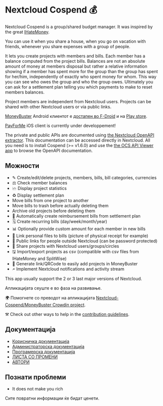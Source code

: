 # Nextcloud Cospend 💰

Nextcloud Cospend is a group/shared budget manager. It was inspired by the great [IHateMoney](https://github.com/spiral-project/ihatemoney/).

You can use it when you share a house, when you go on vacation with friends, whenever you share expenses with a group of people.

It lets you create projects with members and bills. Each member has a balance computed from the project bills. Balances are not an absolute amount of money at members disposal but rather a relative information showing if a member has spent more for the group than the group has spent for her/him, independently of exactly who spent money for whom. This way you can see who owes the group and who the group owes. Ultimately you can ask for a settlement plan telling you which payments to make to reset members balances.

Project members are independent from Nextcloud users. Projects can be shared with other Nextcloud users or via public links.

[MoneyBuster](https://gitlab.com/eneiluj/moneybuster) Android клиентот е [достапен во F-Droid](https://f-droid.org/packages/net.eneiluj.moneybuster/) и на [Play store](https://play.google.com/store/apps/details?id=net.eneiluj.moneybuster).

[PayForMe](https://github.com/mayflower/PayForMe) iOS client is currently under developpement!

The private and public APIs are documented using [the Nextcloud OpenAPI extractor](https://github.com/nextcloud/openapi-extractor/). This documentation can be accessed directly in Nextcloud. All you need is to install Cospend (>= v1.6.0) and use the [the OCS API Viewer app](https://apps.nextcloud.com/apps/ocs_api_viewer) to browse the OpenAPI documentation.

## Можности

* ✎ Create/edit/delete projects, members, bills, bill categories, currencies
* ⚖ Check member balances
* 🗠 Display project statistics
* ♻ Display settlement plan
* Move bills from one project to another
* Move bills to trash before actually deleting them
* Archive old projects before deleting them
* 🎇 Automatically create reimbursement bills from settlement plan
* 🗓 Create recurring bills (day/week/month/year)
* 📊 Optionally provide custom amount for each member in new bills
* 🔗 Link personal files to bills (picture of physical receipt for example)
* 👩 Public links for people outside Nextcloud (can be password protected)
* 👫 Share projects with Nextcloud users/groups/circles
* 🖫 Import/export projects as csv (compatible with csv files from IHateMoney and SplitWise)
* 🔗 Generate link/QRCode to easily add projects in MoneyBuster
* 🗲 Implement Nextcloud notifications and activity stream

This app usually support the 2 or 3 last major versions of Nextcloud.

Апликацијата сеуште е во фаза на развивање.

🌍 Помогнете со преводот на апликацијата [Nextcloud-Cospend/MoneyBuster Crowdin project](https://crowdin.com/project/moneybuster).

⚒ Check out other ways to help in the [contribution guidelines](https://github.com/julien-nc/cospend-nc/blob/master/CONTRIBUTING.md).

## Документација

* [Корисничка документација](https://github.com/julien-nc/cospend-nc/blob/master/docs/user.md)
* [Администраторска документација](https://github.com/julien-nc/cospend-nc/blob/master/docs/admin.md)
* [Програмерска документација](https://github.com/julien-nc/cospend-nc/blob/master/docs/dev.md)
* [ЛИСТА СО ПРОМЕНИ](https://github.com/julien-nc/cospend-nc/blob/master/CHANGELOG.md#change-log)
* [АВТОРИ](https://github.com/julien-nc/cospend-nc/blob/master/AUTHORS.md#authors)

## Познати проблеми

* It does not make you rich

Сите повратни информации ќе бидат ценети.

